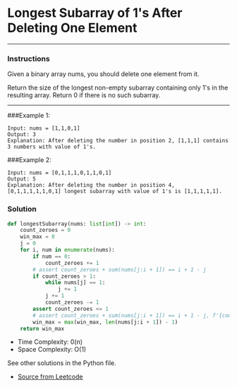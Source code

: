#  Longest Subarray of 1's After Deleting One Element

---
### Instructions
Given a binary array nums, you should delete one element from it.

Return the size of the longest non-empty subarray containing only 1's in the resulting array. Return 0 if there is no such subarray.

---
###Example 1:

```
Input: nums = [1,1,0,1]
Output: 3
Explanation: After deleting the number in position 2, [1,1,1] contains 3 numbers with value of 1's.
```
###Example 2:
```
Input: nums = [0,1,1,1,0,1,1,0,1]
Output: 5
Explanation: After deleting the number in position 4, [0,1,1,1,1,1,0,1] longest subarray with value of 1's is [1,1,1,1,1].
```
### Solution

```py
def longestSubarray(nums: list[int]) -> int:
    count_zeroes = 0
    win_max = 0
    j = 0
    for i, num in enumerate(nums):
        if num == 0:
            count_zeroes += 1
        # assert count_zeroes + sum(nums[j:i + 1]) == i + 1 - j
        if count_zeroes > 1:
            while nums[j] == 1:
                j += 1
            j += 1
            count_zeroes -= 1
        assert count_zeroes <= 1
        # assert count_zeroes + sum(nums[j:i + 1]) == i + 1 - j, f'{count_zeroes=}, {nums[j:i + 1]=}, {i + 1 - j}'
        win_max = max(win_max, len(nums[j:i + 1]) - 1)
    return win_max
```

* Time Complexity: 0(n)
* Space Complexity: O(1)


See other solutions in the Python file.


* [Source from Leetcode](https://leetcode.com/problems/longest-subarray-of-1s-after-deleting-one-element/?envType=study-plan-v2&envId=leetcode-75)


